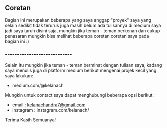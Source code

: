 ## Coretan

Bagian ini merupakan beberapa yang saya anggap "proyek" saya yang selain sedikit tidak terurus juga masih belum ada tulisannya di medium saya jadi saya taruh disini saja, mungkin jika teman - teman berkenan dan cukup penasaran mungkin bisa melihat beberapa coretan coretan saya pada bagian ini :)

### ---------------------------- ###
Selain itu mungkin jika teman - teman berminat dengan tulisan saya, kadang saya menulis juga di platform medium berikut mengenai projek kecil yang saya lakukan:
- medium.com/@kelanach

Mungkin untuk contact saya dapat menghubungi beberapa opsi berikut:
- email     : kelanachandra7@gmail.com
- instagram : instagram.com/kelanach/

Terima Kasih Semuanya!
